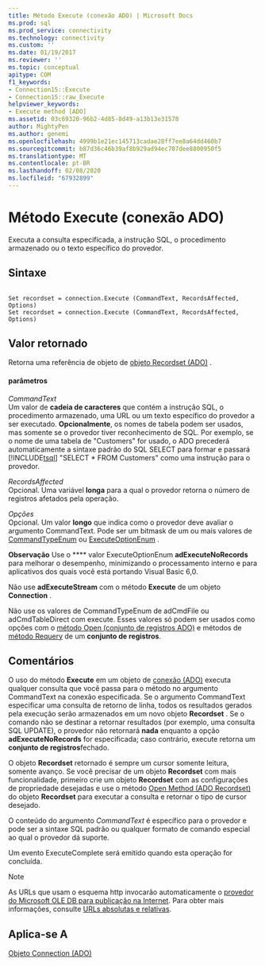 ```yaml
---
title: Método Execute (conexão ADO) | Microsoft Docs
ms.prod: sql
ms.prod_service: connectivity
ms.technology: connectivity
ms.custom: ''
ms.date: 01/19/2017
ms.reviewer: ''
ms.topic: conceptual
apitype: COM
f1_keywords:
- Connection15::Execute
- Connection15::raw_Execute
helpviewer_keywords:
- Execute method [ADO]
ms.assetid: 03c69320-96b2-4d85-8d49-a13b13e31578
author: MightyPen
ms.author: genemi
ms.openlocfilehash: 4999b1e21ec145713cadae28ff7ee8a64dd460b7
ms.sourcegitcommit: b87d36c46b39af8b929ad94ec707dee8800950f5
ms.translationtype: MT
ms.contentlocale: pt-BR
ms.lasthandoff: 02/08/2020
ms.locfileid: "67932899"
---
```

# <a name="execute-method-ado-connection"></a>Método Execute (conexão ADO)
Executa a consulta especificada, a instrução SQL, o procedimento armazenado ou o texto específico do provedor.  
  
## <a name="syntax"></a>Sintaxe  
  
```  
  
Set recordset = connection.Execute (CommandText, RecordsAffected, Options)  
Set recordset = connection.Execute (CommandText, RecordsAffected, Options)  
```  
  
## <a name="return-value"></a>Valor retornado  
 Retorna uma referência de objeto de [objeto Recordset (ADO)](../../../ado/reference/ado-api/recordset-object-ado.md) .  
  
#### <a name="parameters"></a>parâmetros  
 *CommandText*  
 Um valor de **cadeia de caracteres** que contém a instrução SQL, o procedimento armazenado, uma URL ou um texto específico do provedor a ser executado. **Opcionalmente**, os nomes de tabela podem ser usados, mas somente se o provedor tiver reconhecimento de SQL. Por exemplo, se o nome de uma tabela de "Customers" for usado, o ADO precederá automaticamente a sintaxe padrão do SQL SELECT para formar e passará [!INCLUDE[tsql](../../../includes/tsql-md.md)] "SELECT * FROM Customers" como uma instrução para o provedor.  
  
 *RecordsAffected*  
 Opcional. Uma variável **longa** para a qual o provedor retorna o número de registros afetados pela operação.  
  
 *Opções*  
 Opcional. Um valor **longo** que indica como o provedor deve avaliar o argumento CommandText. Pode ser um bitmask de um ou mais valores de [CommandTypeEnum](../../../ado/reference/ado-api/commandtypeenum.md) ou [ExecuteOptionEnum](../../../ado/reference/ado-api/executeoptionenum.md) .  
  
 **Observação** Use o **** valor ExecuteOptionEnum **adExecuteNoRecords** para melhorar o desempenho, minimizando o processamento interno e para aplicativos dos quais você está portando Visual Basic 6,0.  
  
 Não use **adExecuteStream** com o método **Execute** de um objeto **Connection** .  
  
 Não use os valores de CommandTypeEnum de adCmdFile ou adCmdTableDirect com execute. Esses valores só podem ser usados como opções com o [método Open (conjunto de registros ADO)](../../../ado/reference/ado-api/open-method-ado-recordset.md) e métodos de [método Requery](../../../ado/reference/ado-api/requery-method.md) de um **conjunto de registros**.  
  
## <a name="remarks"></a>Comentários  
 O uso do método **Execute** em um objeto de [conexão (ADO)](../../../ado/reference/ado-api/connection-object-ado.md) executa qualquer consulta que você passa para o método no argumento CommandText na conexão especificada. Se o argumento CommandText especificar uma consulta de retorno de linha, todos os resultados gerados pela execução serão armazenados em um novo objeto **Recordset** . Se o comando não se destinar a retornar resultados (por exemplo, uma consulta SQL UPDATE), o provedor não retornará **nada** enquanto a opção **adExecuteNoRecords** for especificada; caso contrário, execute retorna um **conjunto de registros**fechado.  
  
 O objeto **Recordset** retornado é sempre um cursor somente leitura, somente avanço. Se você precisar de um objeto **Recordset** com mais funcionalidade, primeiro crie um objeto **Recordset** com as configurações de propriedade desejadas e use o método [Open Method (ADO Recordset)](../../../ado/reference/ado-api/open-method-ado-recordset.md) do objeto **Recordset** para executar a consulta e retornar o tipo de cursor desejado.  
  
 O conteúdo do argumento *CommandText* é específico para o provedor e pode ser a sintaxe SQL padrão ou qualquer formato de comando especial ao qual o provedor dá suporte.  
  
 Um evento ExecuteComplete será emitido quando esta operação for concluída.  
  
> [!NOTE]
>  As URLs que usam o esquema http invocarão automaticamente o [provedor do Microsoft OLE DB para publicação na Internet](../../../ado/guide/appendixes/microsoft-ole-db-provider-for-internet-publishing.md). Para obter mais informações, consulte [URLs absolutas e relativas](../../../ado/guide/data/absolute-and-relative-urls.md).  
  
## <a name="applies-to"></a>Aplica-se A  
 [Objeto Connection (ADO)](../../../ado/reference/ado-api/connection-object-ado.md)

